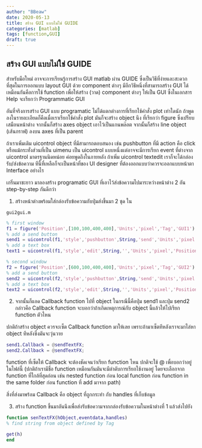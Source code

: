 ```yaml
---
author: "BBeaw"
date: 2020-05-13
title: สร้าง GUI แบบไม่ใช่ GUIDE
categories: [matlab]
tags: [function,GUI]
draft: true
---
```


## สร้าง GUI แบบไม่ใช่ GUIDE

สำหรับมือใหม่ อาจจะการเรียนรู้การสร้าง GUI matlab ผ่าน GUIDE ซึ่งเป็นวิธีที่ง่ายและสะดวกที่สุดในการออกแบบ layout GUI ด้วย component ต่างๆ มีอีกวิธีหนึ่งที่สามารถสร้าง GUI ได้เหมือนกันคือการใช้ function เพื่อให้สร้าง (วาด) component ต่างๆ ให้เป็น GUI ซึ่งในเอกสาร Help จะเรียกว่า Programmatic GUI

อันที่จริงการสร้าง GUI แบบ programatic ไม่ได้แตกต่างการที่เรียกใช้คำสั่ง plot เท่าใดนัก ถ้าพูดลงในรายละเอียดก็คือเมื่อเราเรียกใช้คำสั่ง plot มันก็จะสร้าง object นึง ที่เรียกว่า figure ซึ่งเปรียบเสมือนหน้าต่าง จากนั้นก็สร้าง axes object เอาไว้เป็นแกนพล๊อต จากนั้นก็สร้าง line object (เส้นกราฟ) ลงบน axes ที่เป็น parent

ถ้าเราเพิ่มเติม uicontrol object ที่มีสามารถตอบสนอง เช่น pushbutton ที่มี action คือ click หรือแม้กระทั่งส่วนที่เป็น uimenu เป็น uicontrol แบบหนึ่งแต่อาจจะมีการเรียก event ที่ต่างจาก uicontrol มาตรฐานนิดหน่อย ค่อยพูดถึงในภายหลัง ถ้าเพิ่ม uicontrol textedit เราก็จะได้กล่องรับ/ส่งข้อความ ทีนี้ที่เหลือก็จะเป็นหน้าที่ของ UI designer ที่ต้องออกแบบว่าควรจะออกแบบหน้าตา Interface อย่างไร

เกริ่นมาซะยาว มาลองสร้าง programatic GUI ที่เอาไว้ส่งข้อความไปมาระหว่างหน้าต่าง 2 อัน step-by-step กันดีกว่า

1. สร้างหน้าต่างพร้อมใส่กล่องรับข้อความกับปุ่มส่งขึ้นมา 2 ชุด ใน

`gui2gui.m`
```MATLAB
% first window
f1 = figure('Position',[100,100,400,400],'Units','pixel','Tag','GUI1');
% add a send button
send1 = uicontrol(f1,'style','pushbutton',String,'send','Units','pixel','Position',[100,100,200,30]);
% add a text box
text1 = uicontrol(f1,'style','edit',String,'','Units','pixel','Position',[100,300,200,30]);

% second window
f2 = figure('Position',[600,100,400,400],'Units','pixel','Tag','GUI2');
% add a send button
send2 = uicontrol(f2,'style','pushbutton',String,'send','Units','pixel','Position',[100,100,200,30]);
% add a text box
text2 = uicontrol(f2,'style','edit',String,'','Units','pixel','Position',[100,300,200,30]);
```

2. จากนั้นก็แอด Callback function ไปที่ object ในกรณีนี้คือปุ่ม send1 และปุ่ม send2 กล่าวคือ Callback function จะบอกว่าถ้าเกิดเหตุการณ์กับ object นี้แล้วให้ไปเรียก function ตัวไหน

ปกติถ้าสร้าง object ควรจะเซ็ต Callback function มาให้เลย เพราะถ้ามาเซ็ตทีหลังเราจะมาไล่หา object ทีหลังซึ่งมันจะวุ่นวาย

```MATLAB
send1.Callback = @sendTextFX;
send2.Callback = @sendTextFX;
````

function ที่เซ็ตให้ Callback จะต้องชัดเจนว่าเรียก function ไหน ปกติจะใช้ @ เพื่อบอกว่าอยู่ในไฟล์นี้
(ปกติถ้าเรามีชื่อ function เหมือนกันมันจะมีลำดับการเรียกใช้งานอยู่ โดยจะเลือกจาก function ที่ใกล้ที่สุดก่อน เช่น nested function ก่อน local function  ก่อน function in the same folder ก่อน function ที่ add มาจาก path)

สิ่งที่ส่งมาพร้อม Callback คือ object ที่ถูกกระทำ กับ handles ที่เก็บข้อมูล


3. สร้าง function ขึ้นมาอันนึงเพื่อส่งรับข้อความจากกล่องรับข้อความในหน้าต่างที่ 1 แล้วส่งไปยัง

```MATLAB
function senTextFX(hObject,eventdata,handles)
% find string from object defined by Tag

get(h)
end
```